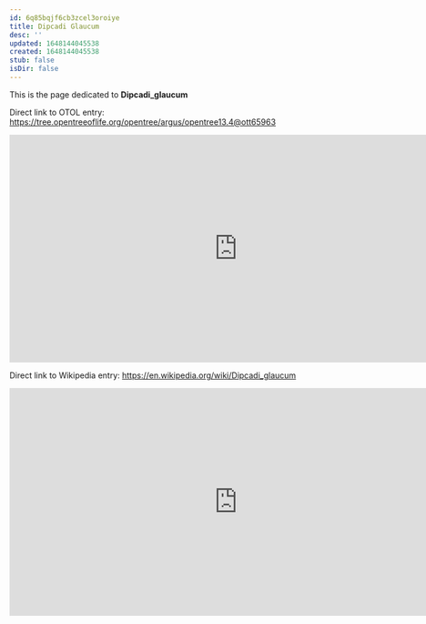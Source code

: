```yaml
---
id: 6q85bqjf6cb3zcel3oroiye
title: Dipcadi Glaucum
desc: ''
updated: 1648144045538
created: 1648144045538
stub: false
isDir: false
---
```

This is the page dedicated to **Dipcadi_glaucum**


Direct link to OTOL entry: https://tree.opentreeoflife.org/opentree/argus/opentree13.4@ott65963



<html>
    <body>
    <iframe src="https://tree.opentreeoflife.org/opentree/argus/opentree13.4@ott65963"
    width="800" height="400" frameborder="0" allowfullscreen> </iframe>
    </body>
</html>
    


Direct link to Wikipedia entry: https://en.wikipedia.org/wiki/Dipcadi_glaucum



<html>
    <body>
    <iframe src="https://en.wikipedia.org/wiki/Dipcadi_glaucum"
    width="800" height="400" frameborder="0" allowfullscreen> </iframe>
    </body>
</html>
    
